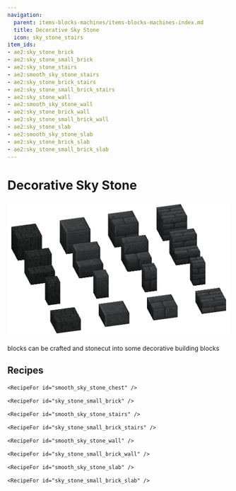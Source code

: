 ```yaml
---
navigation:
  parent: items-blocks-machines/items-blocks-machines-index.md
  title: Decorative Sky Stone
  icon: sky_stone_stairs
item_ids:
- ae2:sky_stone_brick
- ae2:sky_stone_small_brick
- ae2:sky_stone_stairs
- ae2:smooth_sky_stone_stairs
- ae2:sky_stone_brick_stairs
- ae2:sky_stone_small_brick_stairs
- ae2:sky_stone_wall
- ae2:smooth_sky_stone_wall
- ae2:sky_stone_brick_wall
- ae2:sky_stone_small_brick_wall
- ae2:sky_stone_slab
- ae2:smooth_sky_stone_slab
- ae2:sky_stone_brick_slab
- ae2:sky_stone_small_brick_slab
---
```


# Decorative Sky Stone

<Row>![Decorative skystone blocks](../assets/assemblies/decorative_sky_stone.png) <BlockImage id="sky_stone_chest" scale="4" /><BlockImage id="smooth_sky_stone_chest" scale="4" /></Row>

<ItemLink id="sky_stone_block" /> blocks can be crafted and stonecut into some decorative building blocks

## Recipes

<Column gap="5">
  <Row>
    <RecipeFor id="sky_stone_chest" />

    <RecipeFor id="smooth_sky_stone_chest" />
  </Row>

  <Row gap="23">
    <RecipeFor id="sky_stone_brick" />

    <RecipeFor id="sky_stone_small_brick" />
  </Row>

  <Row>
    <RecipeFor id="sky_stone_stairs" />

    <RecipeFor id="smooth_sky_stone_stairs" />
  </Row>

  <Row>
    <RecipeFor id="sky_stone_brick_stairs" />

    <RecipeFor id="sky_stone_small_brick_stairs" />
  </Row>

  <Row>
    <RecipeFor id="sky_stone_wall" />

    <RecipeFor id="smooth_sky_stone_wall" />
  </Row>

  <Row>
    <RecipeFor id="sky_stone_brick_wall" />

    <RecipeFor id="sky_stone_small_brick_wall" />
  </Row>

  <Row>
    <RecipeFor id="sky_stone_slab" />

    <RecipeFor id="smooth_sky_stone_slab" />
  </Row>

  <Row>
    <RecipeFor id="sky_stone_brick_slab" />

    <RecipeFor id="sky_stone_small_brick_slab" />
  </Row>
</Column>
